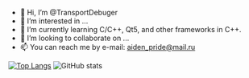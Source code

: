 - 👋 Hi, I’m @TransportDebuger
- 👀 I’m interested in ...
- 🌱 I’m currently learning C/C++, Qt5, and other frameworks in C++. 
- 💞️ I’m looking to collaborate on ...
- 📫 You can reach me by e-mail: aiden_pride@mail.ru

[![Top Langs](https://github-readme-stats.vercel.app/api/top-langs/?username=TransportDebuger&langs_count=8)](https://github.com/anuraghazra/github-readme-stats)
![GitHub stats](https://github-readme-stats.vercel.app/api?username=TransportDebuger&show_icons=true&theme=transparent)
<!---
TransportDebuger/TransportDebuger is a ✨ special ✨ repository because its `README.md` (this file) appears on your GitHub profile.
You can click the Preview link to take a look at your changes.
--->
